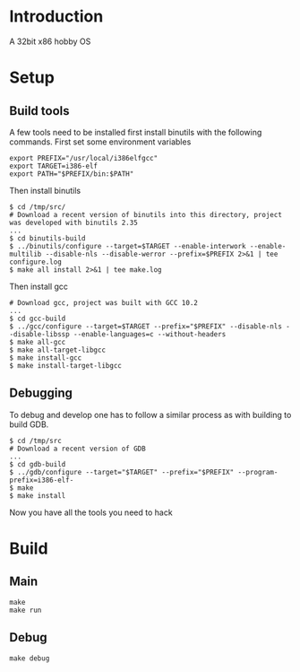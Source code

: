 # Introduction
A 32bit x86 hobby OS

# Setup
## Build tools
A few tools need to be installed first install binutils with the following commands. First set some environment variables

    export PREFIX="/usr/local/i386elfgcc"
    export TARGET=i386-elf
    export PATH="$PREFIX/bin:$PATH"

Then install binutils

    $ cd /tmp/src/
    # Download a recent version of binutils into this directory, project was developed with binutils 2.35
    ...
    $ cd binutils-build
    $ ../binutils/configure --target=$TARGET --enable-interwork --enable-multilib --disable-nls --disable-werror --prefix=$PREFIX 2>&1 | tee configure.log
    $ make all install 2>&1 | tee make.log

Then install gcc

    # Download gcc, project was built with GCC 10.2
    ...
    $ cd gcc-build
    $ ../gcc/configure --target=$TARGET --prefix="$PREFIX" --disable-nls --disable-libssp --enable-languages=c --without-headers
    $ make all-gcc 
    $ make all-target-libgcc 
    $ make install-gcc 
    $ make install-target-libgcc 

## Debugging
To debug and develop one has to follow a similar process as with building to build GDB.

    $ cd /tmp/src
    # Download a recent version of GDB
    ...
    $ cd gdb-build
    $ ../gdb/configure --target="$TARGET" --prefix="$PREFIX" --program-prefix=i386-elf-
    $ make
    $ make install

Now you have all the tools you need to hack

# Build
## Main

    make
    make run

## Debug
    make debug
